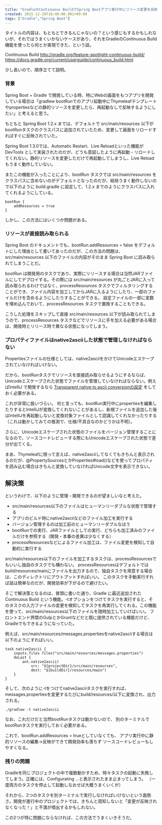 ```yaml
---
title: "GradleのContinuous BuildでSpring Bootアプリ実行中にリソース変更を反映する"
created: 2015-12-20T18:40:00.001+09:00
tags: ["Gradle","Spring Boot"]
---
```

タイトルの内容は、もともとできるんじゃないの？という感じもするかもしれないが、それではうまくいかないケースがあり、それをGradleのContinuous Build機能を使ったら何とか実現できた、という話。

Continuous Build
http://gradle.org/feature-spotlight-continuous-build/
https://docs.gradle.org/current/userguide/continuous_build.html

少し長いので、順序立てて説明。
<!--more-->

### 背景

Spring Boot + Gradle で開発している時、特にWebの画面をもつアプリを開発している場合は「gradlew bootRunでのアプリ起動中にThymeleafテンプレートやpropertiesなどの静的リソースを変更したら、再起動なしで反映するようにしたい」と考えると思う。

もともと Spring Boot 1.2.x までは、デフォルトで src/main/resources 以下がbootRunタスクのクラスパスに追加されていたため、変更して画面をリロードすればすぐに反映されていた。

Spring Boot 1.3.0では、Automatic Restart、Live Reloadといった機能が DevTools として実装されたのだが、どうも意図したように再起動・リロードしてくれない。静的リソースを変更しただけで再起動してしまうし、Live Reload もうまく動作していない。

またこの機能が入ったことにより、bootRun タスクでは src/main/resources をクラスパスに含めないのがデフォルトとなったのだが、結局うまく動作しないので以下のように build.gradle に設定して、1.2.x までのようにクラスパスに入れてくれるようにしている。

```
bootRun {
    addResources = true
}
```

しかし、この方法にはいくつか問題がある。

### リソースが直接読み取られる

Spring Boot のドキュメントでも、bootRun.addResources = false をデフォルトにした理由として書いてあったのだが、この方法の問題は、 src/main/resources 以下のファイルの内容がそのまま Spring Boot に読み取られてしまうことだ。

bootRun は開発用のタスクであり、実際にリリースする場合は当然JARファイルにしてデプロイする。その際には src/main/resources が丸ごとJARに入って読み取られるわけではなく、processResources タスクでフィルタリングすることができ、ファイル内容を加工してからJARに入るようにしたり、一部のファイルだけを含めるようにしたりすることができる。
設定ファイルの一部に変数を埋め込んでおいて、processResources タスクで置換することもできる。

こうした処理をスキップして直接 src/main/resources 以下が読み取られてしまうので、processResources タスクなどでリソースに手を加える必要がある場合は、開発時とリリース時で異なる状態になってしまう。

### プロパティファイルはnative2asciiした状態で管理しなければならない

Propertiesファイルの仕様としては、native2asciiをかけてUnicodeエスケープされていなければいけない。

だから、bootRunタスクでリソースを直接読み取らせるようにするならば、Unicodeエスケープされた状態でファイルを管理していなければならない。例えばIntelliJ で開発するなら [Transparent native to ascii conversionの設定](https://www.jetbrains.com/idea/help/configuring-encoding-for-properties-files.html) をしておく必要がある。

これが非常に扱いづらい。
何と言っても、bootRun実行中にpropertiesを編集したりするとIntelliJが変換してくれないことがあるし、新規ファイルを追加した後はIntelliJを再起動しないと変換対象ファイルとして認識してくれなかったりする（これは動かしてみての推測で、仕様/不具合なのかどうかは不明）。

さらに、Unicodeエスケープされた状態のファイルをバージョン管理することになるので、ソースコードレビューする際にもUnicodeエスケープされた状態で差分が出てくる。

まあ、Thymeleafに限って言えば、native2asciiしてなくてもきちんと表示されるのだが、@PropertySourcesとかProperties#load()などを使ってプロパティを読み込む場合はきちんと変換していなければUnicode文字を表示できない。

## 解決策

というわけで、以下のように管理・開発できるのが望ましいなと考えた。

* src/main/resources以下のファイルはヒューマンリーダブルな状態で管理する
* アプリのビルド時にnative2asciiなどのファイル加工を実行する
* バージョン管理するのは加工前のヒューマンリーダブルなほう
* bootRunでの実行、JARファイルとしての実行、どちらも加工済みのファイルだけを参照する（開発・本番の差異は少なくする）
* processResourcesなどによるファイル加工は、ファイル変更を検知して自動的に実行する

src/main/resources以下のファイルを加工するタスクは、processResourcesでもいいし独自のタスクでも構わない。
processResourcesはデフォルトではbuild/resources/mainにファイルを出力するので、独自タスクを用意する場合は、このディレクトリにアウトプットすればいい。
このタスクを手動実行すれば話は簡単なのだが、開発効率が下がるので避けたい。

そこで解決策となるのは、冒頭に書いた通り、Gradle に最近追加された Continuous Build という機能。-tオプションをつけてタスクを実行すると、そのタスクの入力ファイルの変更を検知してタスクを再実行してくれる。この機能を使って、src/main/resources以下のファイルを随時加工していけばいい。
フロントエンド界隈のGulpとかGruntなどだと既に提供されている機能だけど、Gradleでもできるようになっていた。

例えば、src/main/resources/messages.propertiesをnative2asciiする場合は以下のようにすればいい。

```
task native2ascii {
    inputs.files files("src/main/resources/messages.properties")
    doLast {
        ant.native2ascii(
            src: "${projectDir}/src/main/resources",
            dest: "${buildDir}/resources/main")
    }
}
```

そして、次のように-tをつけてnative2asciiタスクを実行すれば、messages.propertiesを変更するたびにbuild/resources/以下に変換され、出力される。

```
./gradlew -t native2ascii
```

なお、これだけだと当然bootRunタスクは動かないので、
別のターミナルでbootRunタスクを実行しておく必要がある。

これで、bootRun.addResources = trueとしていなくても、
アプリ実行中に静的リソースの編集→反映ができて開発効率も落ちず
ソースコードレビューもしやすくなる。

### 残りの問題

Gradleを同じプロジェクトの中で複数動かすため、時々タスクの起動に失敗してしまう。正確には、Configurating ...と表示されたまま止まってしまう。
（一度両方のタスクを停止して起動しなおせば大概うまくいくが）

それから、2つのタスクを別ターミナルで実行しなければいけないという面倒さ。開発が進行中のプロジェクトでは、きちんと周知しないと「変更が反映されなくなった！」と不満が噴出するかもしれない。

この2つが特に問題にならなければ、この方法でうまくいきそうだ。
